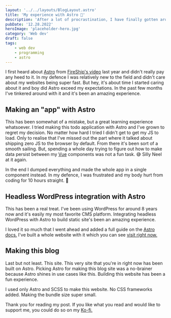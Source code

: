 ```yaml
---
layout: '../../layouts/BlogLayout.astro'
title: 'My experience with Astro 🚀'
description: 'After a lot of procrastination, I have finally gotten around in using Astro, and I do hate my past self for procrastinating this much.'
pubDate: '12.28.2022'
heroImage: 'placeholder-hero.jpg'
category: 'Web dev'
draft: false
tags:
    - web dev
    - programming
    - astro
---
```


I first heard about [Astro](https://astro.build/) from [FireShip's video](https://www.youtube.com/watch?v=dsTXcSeAZq8) last year and didn't really pay any heed to it. In my defence I was relatively new to the field and didn't care about my websites being super fast. But hey, it's about time I started caring about it and boy did Astro exceed my expectations. In the past few months I've tinkered around with it and it's been an amazing experience.

## Making an "app" with Astro

This has been somewhat of a mistake, but a great learning experience whatsoever. I tried making this todo application with Astro and I've grown to regret my decision. No matter how hard I tried I didn't get to get my JS to load. Only to realise that I've missed out the part where it talked about shipping zero JS to the browser by default. From there it's been sort of a smooth sailing. But, spending a whole day trying to figure out how to make data persist between my [Vue](https://vuejs.org/) components was not a fun task. 😅 Silly Neel at it again.

In the end I dumped everything and made the whole app in a single component instead. In my defence, I was frustrated and my body hurt from coding for 10 hours straight. 😬

## Headless WordPress integration with Astro

This has been a real treat. I've been using WordPress for around 8 years now and it's easily my most favorite CMS platform. Integrating headless WordPress with Astro to build static site's been an amazing experience.

I loved it so much that I went ahead and added a full guide on the [Astro docs.](https://docs.astro.build/en/guides/cms/wordpress/) I've built a whole website with it which you can see [visit right now.](https://wc-dinos.netlify.app/)

## Making this blog

Last but not least. This site. This very site that you're in right now has been built on Astro. Picking Astro for making this blog site was a no-brainer because Astro shines in use cases like this. Building this website has been a fun experience.

I used only Astro and SCSS to make this website. No CSS frameworks added. Making the bundle size super small.

Thank you for reading my post. If you like what you read and would like to support me, you could do so on my [Ko-fi.](https://ko-fi.com/and249)
